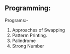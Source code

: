 ## Programming:
Programs:-
1. Approaches of Swapping
2. Patterm Printing.
3. Palindrome
4. Strong Number
